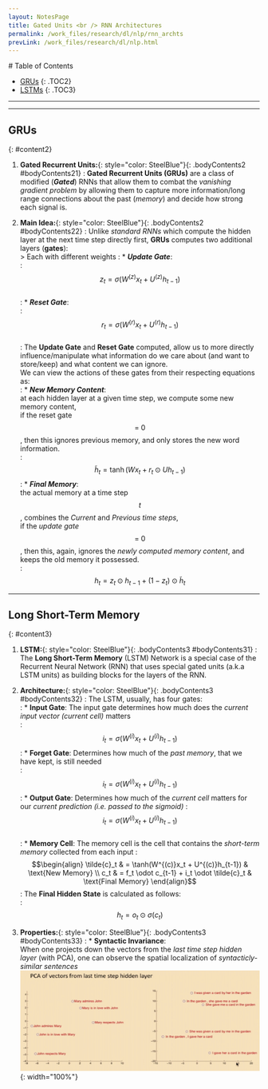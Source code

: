 ```yaml
---
layout: NotesPage
title: Gated Units <br /> RNN Architectures
permalink: /work_files/research/dl/nlp/rnn_archts
prevLink: /work_files/research/dl/nlp.html
---
```


<div markdown="1" class = "TOC">
# Table of Contents

  * [GRUs](#content2)
  {: .TOC2}
  * [LSTMs](#content3)
  {: .TOC3}
</div>

***
***

## GRUs
{: #content2}

1. **Gated Recurrent Units:**{: style="color: SteelBlue"}{: .bodyContents2 #bodyContents21} 
    :   __Gated Recurrent Units (GRUs)__ are a class of modified (_**Gated**_) RNNs that allow them to combat the _vanishing gradient problem_ by allowing them to capture more information/long range connections about the past (_memory_) and decide how strong each signal is.  

2. **Main Idea:**{: style="color: SteelBlue"}{: .bodyContents2 #bodyContents22} 
    :   Unlike _standard RNNs_ which compute the hidden layer at the next time step directly first, __GRUs__ computes two additional layers (__gates__):  
        > Each with different weights
    :   * *__Update Gate__*:  
    :   $$z_t = \sigma(W^{(z)}x_t + U^{(z)}h_{t-1})$$  
    :   * *__Reset Gate__*:  
    :   $$r_t = \sigma(W^{(r)}x_t + U^{(r)}h_{t-1})$$  
    :   The __Update Gate__ and __Reset Gate__ computed, allow us to more directly influence/manipulate what information do we care about (and want to store/keep) and what content we can ignore.  
        We can view the actions of these gates from their respecting equations as:  
    :   * *__New Memory Content__*:  
            at each hidden layer at a given time step, we compute some new memory content,  
            if the reset gate $$ = ~0$$, then this ignores previous memory, and only stores the new word information.  
    :   $$ \tilde{h}_t = \tanh(Wx_t + r_t \odot Uh_{t-1})$$
    :   * *__Final Memory__*:  
            the actual memory at a time step $$t$$, combines the _Current_ and _Previous time steps_,  
            if the _update gate_ $$ = ~0$$, then this, again, ignores the _newly computed memory content_, and keeps the old memory it possessed.  
    :   $$h_t = z_t \odot h_{t-1} + (1-z_t) \odot \tilde{h}_t$$  

***

## Long Short-Term Memory
{: #content3}

1. **LSTM:**{: style="color: SteelBlue"}{: .bodyContents3 #bodyContents31} 
    :   The __Long Short-Term Memory__ (LSTM) Network is a special case of the Recurrent Neural Network (RNN) that uses special gated units (a.k.a LSTM units) as building blocks for the layers of the RNN.  

2. **Architecture:**{: style="color: SteelBlue"}{: .bodyContents3 #bodyContents32} 
    :   The LSTM, usually, has four gates:  
    :   * __Input Gate__: 
            The input gate determines how much does the _current input vector (current cell)_ matters      
    :   $$i_t = \sigma(W^{(i)}x_t + U^{(i)}h_{t-1})$$ 
    :   * __Forget Gate__: 
            Determines how much of the _past memory_, that we have kept, is still needed   
    :   $$i_t = \sigma(W^{(i)}x_t + U^{(i)}h_{t-1})$$ 
    :   * __Output Gate__: 
            Determines how much of the _current cell_ matters for our _current prediction (i.e. passed to the sigmoid)_
    :   $$i_t = \sigma(W^{(i)}x_t + U^{(i)}h_{t-1})$$  
    :   * __Memory Cell__: 
            The memory cell is the cell that contains the _short-term memory_ collected from each input
    :   $$\begin{align}
            \tilde{c}_t & = \tanh(W^{(c)}x_t + U^{(c)}h_{t-1}) & \text{New Memory} \\
            c_t & = f_t \odot c_{t-1} + i_t \odot \tilde{c}_t & \text{Final Memory}
        \end{align}$$
    :   The __Final Hidden State__ is calculated as follows:  
    :   $$h_t = o_t \odot \sigma(c_t)$$
     

3. **Properties:**{: style="color: SteelBlue"}{: .bodyContents3 #bodyContents33} 
    :   * __Syntactic Invariance__:  
            When one projects down the vectors from the _last time step hidden layer_ (with PCA), one can observe the spatial localization of _syntacticly-similar sentences_  
            ![img](/main_files/dl/nlp/9/5.png){: width="100%"}  
